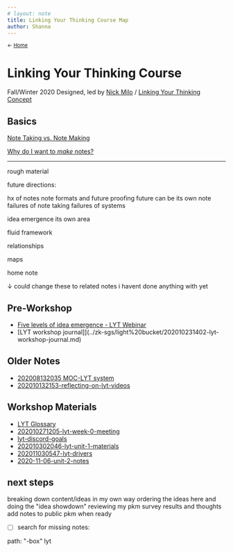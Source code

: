 ```yaml
---
# layout: note
title: Linking Your Thinking Course Map
author: Shanna
---
```


<small>← [Home](../home-note)</small>

# Linking Your Thinking Course
Fall/Winter 2020
Designed, led by [Nick Milo](../../zk-public/-nick-milo) / 
[Linking Your Thinking Concept](linking-your-thinking)

## Basics
[Note Taking vs. Note Making](note-taking-vs-note-making)

[Why do I want to *make* notes?](shanna-as-note-maker)




---


rough material


future directions:

hx of notes
note formats and future proofing
future can be its own note
failures of note taking
failures of systems

idea emergence its own area

fluid framework

relationships

maps

home note















↓ could change these to related notes i havent done anything with yet

## Pre-Workshop
- [Five levels of idea emergence - LYT Webinar](../zk-sgs/light%20bucket/2020-10-17%20LYT%20Webinar.md)
- [LYT workshop journal]](../zk-sgs/light%20bucket/202010231402-lyt-workshop-journal.md)




## Older Notes
- [202008132035 MOC-LYT system](../zk-sgs/light%20bucket/202008132035%20MOC-LYT%20system.md)
- [202010132153-reflecting-on-lyt-videos](../zk-sgs/light%20bucket/202010132153-reflecting-on-lyt-videos.md)




## Workshop Materials
- [LYT Glossary](https://publish.obsidian.md/lyt-kit/LYT+Glossary)
- [202010271205-lyt-week-0-meeting](../zk-sgs/light%20bucket/202010271205-lyt-week-0-meeting.md)
- [lyt-discord-goals](../zk-sgs/light%20bucket/lyt-discord-goals.md)
- [202010302046-lyt-unit-1-materials](../zk-sgs/light%20bucket/202010302046-lyt-unit-1-materials.md)
- [202011030547-lyt-drivers](../zk-sgs/light%20bucket/202011030547-lyt-drivers.md)
- [2020-11-06-unit-2-notes](../zk-sgs/light%20bucket/2020-11-06-unit-2-notes.md)


## next steps
breaking down content/ideas in my own way
ordering the ideas here and doing the "idea showdown" 
reviewing my pkm survey results and thoughts
add notes to public pkm when ready


- [ ] search for missing notes:  

path: "-box" lyt


